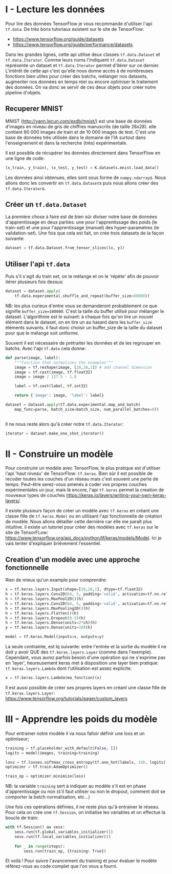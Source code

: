 I - Lecture les données
=======================

Pour lire des données TensorFlow je vous recommande d'utiliser l'api `tf.data`. De très bons tutoriaux existent sur le site de TensorFlow:

 - https://www.tensorflow.org/guide/datasets 
 - https://www.tensorflow.org/guide/performance/datasets 

Dans les grandes lignes, cette api utilise deux classes `tf.data.Dataset` et `tf.data.Iterator`. Comme leurs noms l'indiquent `tf.data.Dataset` représente un dataset et `tf.data.Iterator` permet d'itérer sur ce dernier. L'intérêt de cette api c'est qu'elle nous donne accès à de nombreuses fonctions bien utiles pour créer des batchs, mélanger nos datasets, augmenter nos données en temps réel ou encore optimiser le traitement des données. On va donc se servir de ces deux objets pour créer notre pipeline d'objets.

Recuperer MNIST
---------------

MNIST (http://yann.lecun.com/exdb/mnist/) est une base de données d'images en niveau de gris de chiffres manuscrits (de taille 28x28). elle contient 60 000 images de train et de 10 000 images de test. C'est une base de données très utilisée dans le domaine de l'IA surtout dans l'enseignement et dans la recherche (très) expérimentale.

Il est possible de récupérer les données directement dans TensorFlow en une ligne de code:

```python
(x_train, y_train), (x_test, y_test) = K.datasets.mnist.load_data()
```

Les données ainsi obtenues, elles sont sous forme de `numpy.ndarray`s. Nous allons donc les convertir en `tf.data.Dataset`s puis nous allons créer des `tf.data.Iterator`s.

Créer un `tf.data.Dataset`
--------------------------

La première chose à faire est de bien sûr diviser notre base de données d'apprentissage en deux parties: une pour l'apprentissage des poids (le train-set) et une pour l'apprentissage (manuel) des hyper-parametres (le validation-set). Une fois que cela est fait, on crée trois datasets de la façon suivante:

```python
dataset = tf.data.Dataset.from_tensor_slices((x, y)) 
```

Utiliser l'api `tf.data` 
------------------------

Puis s'il s'agit du train set, on le mélange et on le 'répète' afin de pouvoir itérer plusieurs fois dessus:

```python
dataset = dataset.apply(
    tf.data.experimental.shuffle_and_repeat(buffer_size=60000))
```

NB: les plus curieux d'entre vous se demanderont probablement ce que signifie `buffer_size=100000`. C'est la taille du buffer utilisé pour mélanger le dataset.
L'algorithme est le suivant: à chaque fois qu'on tire un nouvel élément dans le dataset, on en tire un au hasard dans les `buffer_size` éléments suivants. il faut donc choisir un buffer_size de la taille du dataset pour que le mélange soit uniforme. 

Souvent il est nécessaire de prétraiter les données et de les regrouper en batchs. Avec l'api `tf.data` cela donne: 

```python
def parse(image, label):
    """function that normalizes the examples"""
    image = tf.reshape(image, [28,28,1]) # add channel dimension
    image = tf.cast(image, tf.float32)
    image = image / 127.5 - 1.0

    label = tf.cast(label, tf.int32)

    return {'image': image, 'label': label}

dataset = dataset.apply(tf.data.experimental.map_and_batch(
    map_func=parse, batch_size=batch_size, num_parallel_batches=8))
        
```

Il ne nous reste alors qu'à créer notre `tf.data.Iterator`:

```python
iterator = dataset.make_one_shot_iterator()
```

II - Construire un modèle
=========================

Pour construire un modèle avec TensorFlow, le plus pratique est d'utiliser l'api 'haut niveau' de TensorFlow: `tf.keras`. Bien sûr il est possible de recoder toutes les couches d'un réseau mais c'est souvent une perte de temps. Peut-être serez-vous amenés à coder vos propres couches expérimentales un jour, mais là encore, l'api `tf.keras` permet la creation de nouveaux types de couches https://keras.io/layers/writing-your-own-keras-layers/.

Il existe plusieurs façon de créer un modèle avec `tf.keras` en créant une classe fille de `tf.keras.Model` ou en utilisant l'api fonctionnelle de création de modèle. Nous allons détailler cette dernière car elle me paraît plus intuitive. il existe un tutoriel pour créer des modèles avec `tf.keras` sur le site de TensorFLow: https://www.tensorflow.org/api_docs/python/tf/keras/models/Model. Ici je vais tenter d'expliquer brièvement l'essentiel.


Creation d'un modèle avec une approche fonctionnelle
----------------------------------------------------

Rien de mieux qu'un example pour comprendre:

```python
x = tf.keras.layers.Input(shape=[28,28,1], dtype=tf.float32)
h = tf.keras.layers.Conv2D(64, 5, padding='valid', activation=tf.nn.relu)(x)
h = tf.keras.layers.MaxPool2D()(h) 
h = tf.keras.layers.Conv2D(64, 5, padding='valid', activation=tf.nn.relu)(h) 
h = tf.keras.layers.MaxPooling2D()(h)
h = tf.keras.layers.Flatten()(h)
h = tf.keras.layers.Dropout(0.5)(h)
h = tf.keras.layers.Dense(units=2*ch)(h)
y = tf.keras.layers.Dense(units=10)(h)

model = tf.keras.Model(inputs=x, outputs=y)
```

La seule contrainte, est lq suivante: entre l'entrée et la sortie du modèle il ne doit y avoir QUE des `tf.keras.layers.Layer` (comme dans l'exemple). Cependant, vous aurez parfois besoin d'une opération qui ne s'exprime pas en 'layer', heureusement keras met à disposition une layer bien pratique: `tf.keras.layers.Lambda` dont l'utilisation est assez explicite:

```python
x = tf.keras.layers.Lambda(ma_fonction)(x)
```

Il est aussi possible de créer ses propres layers en créant une classe fille de `tf.keras.layers.Layer`: https://www.tensorflow.org/tutorials/eager/custom_layers


III - Apprendre les poids du modèle
===================================

Pour entrainer notre modèle il va nous falloir définir une loss et un optimiseur;

```python
training = tf.placeholder_with_default(False, [])
logits = model(images, training=training)

loss = tf.losses.softmax_cross_entropy(tf.one_hot(labels, 10), logits)
optimizer = tf.train.AdamOptimizer()

train_op = optimizer.minimize(loss)
```

NB: la variable `training` sert à indiquer au modèle s'il est en phase d'apprentissage ou non (s'il faut utiliser ou non le dropout, comment doit se comporter la batch normalisation, etc...)

Une fois ces opérations définies, il ne reste plus qu'à entrainer le réseau. Pour cela on crée une `tf.Session`, on initialise les variables et on effectue la boucle de train:

```python
with tf.Session() as sess:
    sess.run(tf.global_variables_initializer())
    sess.run(tf.local_variables_initializer())
    
    for _ in range(steps):
        sess.run(train_op, {training: True})

```

Et voilà ! Pour suivre l'avancement du training et pour évaluer le modèle référez-vous au code complet que l'on vous a fourni.
